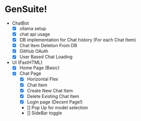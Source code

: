 # GenSuite!


- ChatBot
    - [x] ollama setup
    - [x] chat api usage
    - [x] DB implementation for Chat history (For each Chat Item)
    - [x] Chat Item Deletion From DB
    - [x] GitHub OAuth
    - [x] User Based Chat Loading

- UI (FastHTML)
    - [x] Home Page (Basic)
    - [x] Chat Page
        - [x] Horizontal Flex
        - [x] Chat Item
        - [x] Create New Chat Item
        - [x] Delete Existing Chat Item
        - [x] Login page (Decent Page!)
        - [] Pop Up for model selection
        - [] SideBar toggle 
